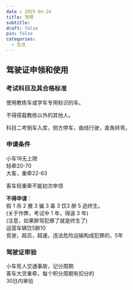 ```yaml
---
date : 2025-04-24
title: 驾照
subtitle: 
draft: false
pin: false
categories:
  - 生活
---
```


## 驾驶证申领和使用

### 考试科目及其合格标准

使用教练车或学车专用标识的车。

不得搭载教练以外的其他人。

科目二考倒车入库，侧方停车，曲线行驶，直角转弯。

### 申请条件

小车18无上限  
轻牵20-70  
大客，重牵22-63

客车轻重牵不能初次申领

**不得申请**：  
假 1 吊 2 撤 3 骗 3 毒 3 饮3 醉 5 逃终生。  
(关于作弊，考试中 1 年，得逞 3 年)  
(注意，如果醉驾犯罪了就是终生了)  
运营车辆饮5醉10  
竞驶，超员，超速，违法危险运输构成犯罪的，5年

### 驾驶证审验

小车死人交通事故，记分周期  
客车大货重牵，每个积分周期有扣分的  
30日内审验
